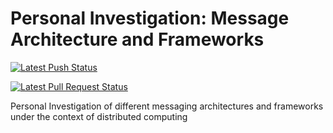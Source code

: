 # Personal Investigation: Message Architecture and Frameworks 
[![Latest Push Status](https://github.com/Lhayes32/pi_msg_arch_fram/actions/workflows/kvs_build.yml/badge.svg?branch=main&event=push)](https://github.com/Lhayes32/pi_msg_arch_fram/actions/workflows/kvs_build.yml)

[![Latest Pull Request Status](https://github.com/Lhayes32/pi_msg_arch_fram/actions/workflows/kvs_build.yml/badge.svg?branch=main&event=pull_request)](https://github.com/Lhayes32/pi_msg_arch_fram/actions/workflows/kvs_build.yml)

Personal Investigation of different messaging architectures and frameworks under the context of distributed computing
